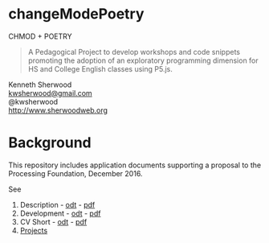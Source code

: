 # changeModePoetry
CHMOD + POETRY

> A Pedagogical Project to develop workshops and code snippets promoting the adoption of an exploratory programming dimension for HS and College English classes using P5.js. 

Kenneth Sherwood  
kwsherwood@gmail.com  
@kwsherwood  
http://www.sherwoodweb.org

Background
==============

This repository includes application documents supporting a proposal to the Processing Foundation, December 2016. 

See 

1. Description - [odt](https://github.com/kwsherwood/changeModePoetry/blob/master/Sherwood-chmodP-Description.odt) - [pdf](https://github.com/kwsherwood/changeModePoetry/blob/master/Sherwood-chmodP-Description.pdf)
2. Development - [odt](https://github.com/kwsherwood/changeModePoetry/blob/master/Sherwood-chmodP-Development.odt) - [pdf](https://github.com/kwsherwood/changeModePoetry/blob/master/Sherwood-chmodP-Development.pdf)
3. CV Short - [odt](https://github.com/kwsherwood/changeModePoetry/blob/master/cv-Dec2016-short-PFFellow-sherwood.odt) - [pdf](https://github.com/kwsherwood/changeModePoetry/blob/master/cv-Dec2016-short-PFFellow-sherwood.pdf)
4. [Projects](https://github.com/kwsherwood/changeModePoetry/blob/master/Projects.md)


